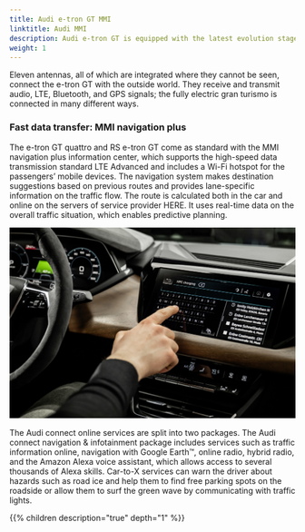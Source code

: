 ```yaml
---
title: Audi e-tron GT MMI
linktitle: Audi MMI
description: Audi e-tron GT is equipped with the latest evolution stage of its MMI operating concepts with the MMI touch response.
weight: 1
---
```


Eleven antennas, all of which are integrated where they cannot be seen, connect the e-tron GT with the outside world. They receive and transmit audio, LTE, Bluetooth, and GPS signals; the fully electric gran turismo is connected in many different ways.

### Fast data transfer: MMI navigation plus

The e-tron GT quattro and RS e-tron GT come as standard with the MMI navigation plus information center, which supports the high-speed data transmission standard LTE Advanced and includes a Wi-Fi hotspot for the passengers’ mobile devices. The navigation system makes destination suggestions based on previous routes and provides lane-specific information on the traffic flow. The route is calculated both in the car and online on the servers of service provider HERE. It uses real-time data on the overall traffic situation, which enables predictive planning.

![MMI](mmi_1.jpg "Audi MMI - searching for charging station")

The Audi connect online services are split into two packages. The Audi connect navigation & infotainment package includes services such as traffic information online, navigation with Google Earth™, online radio, hybrid radio, and the Amazon Alexa voice assistant, which allows access to several thousands of Alexa skills. Car-to-X services can warn the driver about hazards such as road ice and help them to find free parking spots on the roadside or allow them to surf the green wave by communicating with traffic lights.


{{% children description="true" depth="1" %}}
